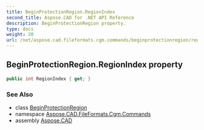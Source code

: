 ```yaml
---
title: BeginProtectionRegion.RegionIndex
second_title: Aspose.CAD for .NET API Reference
description: BeginProtectionRegion property. 
type: docs
weight: 20
url: /net/aspose.cad.fileformats.cgm.commands/beginprotectionregion/regionindex/
---
```

## BeginProtectionRegion.RegionIndex property

```csharp
public int RegionIndex { get; }
```

### See Also

* class [BeginProtectionRegion](../)
* namespace [Aspose.CAD.FileFormats.Cgm.Commands](../../beginprotectionregion/)
* assembly [Aspose.CAD](../../../)


